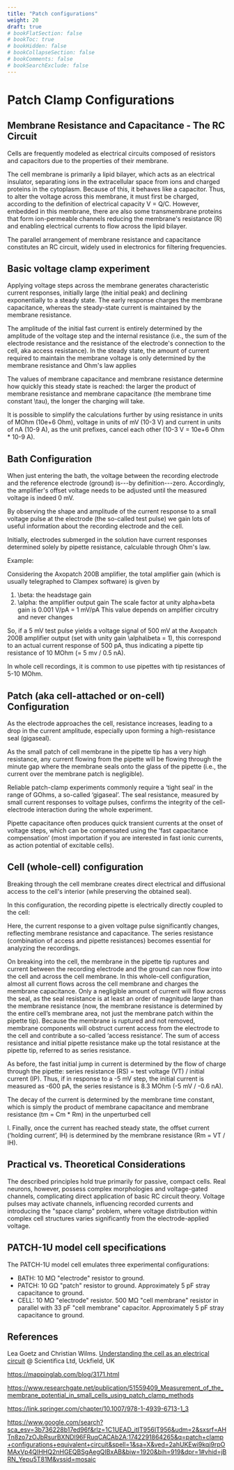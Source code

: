 ```yaml
---
title: "Patch configurations"
weight: 20
draft: true
# bookFlatSection: false
# bookToc: true
# bookHidden: false
# bookCollapseSection: false
# bookComments: false
# bookSearchExclude: false
---
```


# Patch Clamp Configurations

## Membrane Resistance and Capacitance - The RC Circuit
Cells are frequently modeled as electrical circuits composed of resistors and capacitors due to the properties of their membrane.

The cell membrane is primarily a lipid bilayer, which acts as an electrical insulator, separating ions in the extracellular space from ions and charged proteins in the cytoplasm.
Because of this, it behaves like a capacitor.
Thus, to alter the voltage across this membrane, it must first be charged, according to the definition of electrical capacity V = Q/C.
However, embedded in this membrane, there are also some transmembrane proteins that form ion-permeable channels reducing the membrane's resistance (R) and enabling electrical currents to flow across the lipid bilayer.

The parallel arrangement of membrane resistance and capacitance constitutes an RC circuit, widely used in electronics for filtering frequencies.


## Basic voltage clamp experiment

Applying voltage steps across the membrane generates characteristic current responses, initially large (the initial peak) and declining exponentially to a steady state. The early response charges the membrane capacitance, whereas the steady-state current is maintained by the membrane resistance.

The amplitude of the initial fast current is entirely determined by the amplitude of the voltage step and the internal resistance (i.e., the sum of the electrode resistance and the resistance of the electrode's connection to the cell, aka access resistance).
In the steady state, the amount of current required to maintain the membrane voltage is only determined by the membrane resistance and Ohm's law applies

The values of membrane capacitance and membrane resistance determine how quickly this steady state is reached: the larger the product of membrane resistance and membrane capacitance (the membrane time constant \tau), the longer the charging will take.

It is possible to simplify the calculations further by using resistance in units of MOhm (10e+6 Ohm), voltage in units of mV (10-3 V) and current in units of nA (10-9 A), as the unit prefixes, cancel each other (10-3 V = 10e+6 Ohm * 10-9 A).




## Bath Configuration

When just entering the bath, the voltage between the recording electrode and the reference electrode (ground) is---by definition---zero. Accordingly, the amplifier's offset voltage needs to be adjusted until the measured voltage is indeed 0 mV.

By observing the shape and amplitude of the current response to a small voltage pulse at the electrode (the so-called test pulse) we gain lots of useful information about the recording electrode and the cell.

Initially, electrodes submerged in the solution have current responses determined solely by pipette resistance, calculable through Ohm's law.




Example:

Considering the Axopatch 200B amplifier, the total amplifier gain (which is usually telegraphed to Clampex software) is given by
1. \beta: the  headstage gain
1. \alpha: the amplifier output gain
The scale factor at unity alpha×beta gain is 0.001 V/pA = 1 mV/pA
This value depends on amplifier circuitry and never changes

So, if a 5 mV test pulse yields a voltage signal of 500 mV at the Axopatch 200B amplifier output (set with unity gain \alpha\beta = 1), this correspond to an actual current response of 500 pA, thus indicating a pipette tip resistance of 10 MOhm (= 5 mv / 0.5 nA).

In whole cell recordings, it is common to use pipettes with tip resistances of 5-10 MOhm.



## Patch (aka cell-attached or on-cell) Configuration

As the electrode approaches the cell, resistance increases, leading to a drop in the current amplitude, especially upon forming a high-resistance seal (gigaseal).


As the small patch of cell membrane in the pipette tip has a very high resistance, any current flowing from the pipette will be flowing through the minute gap where the membrane seals onto the glass of the pipette (i.e., the current over the membrane patch is negligible).

Reliable patch-clamp experiments commonly require a ‘tight seal’ in the range of GOhms, a so-called ‘gigaseal’. 
The seal resistance, measured by small current responses to voltage pulses, confirms the integrity of the cell-electrode interaction during the whole experiment.


Pipette capacitance often produces quick transient currents at the onset of voltage steps, which can be compensated using the ‘fast capacitance compensation’ (most importation if you are interested in fast ionic currents, as action potential of excitable cells).


## Cell (whole-cell) configuration

Breaking through the cell membrane creates direct electrical and diffusional access to the cell's interior (while preserving the obtained seal).

In this configuration, the recording pipette is electrically directly coupled to the cell:

Here, the current response to a given voltage pulse significantly changes, reflecting membrane resistance and capacitance. The series resistance (combination of access and pipette resistances) becomes essential for analyzing the recordings.


On breaking into the cell, the membrane in the pipette tip ruptures and current between the recording electrode and the ground can now flow into the cell and across the cell membrane. In this whole-cell configuration, almost all current flows across the cell membrane and charges the membrane capacitance. Only a negligible amount of current will flow across the seal, as the seal resistance is at least an order of magnitude larger than the membrane resistance (now, the membrane resistance is determined by the entire cell’s membrane area, not just the membrane patch within the pipette tip). Because the membrane is ruptured and not removed, membrane components will obstruct current access from the electrode to the cell and contribute a so-called ‘access resistance’. The sum of access resistance and initial pipette resistance make up the total resistance at the pipette tip, referred to as series resistance.



 As before, the fast initial jump in current is determined by the flow of charge through the pipette: series resistance (RS) = test voltage (VT) / initial current (IP).
 Thus, if in response to a -5 mV step, the initial current is measured as -600 pA, the series resistance is 8.3 MOhm (-5 mV / -0.6 nA).

The decay of the current is determined by the membrane time constant, which is simply the product of membrane capacitance and membrane resistance (tm = Cm * Rm) in the unperturbed cell

l. Finally, once the current has reached steady state, the offset current (‘holding current’, IH) is determined by the membrane resistance (Rm = VT / IH). 


## Practical vs. Theoretical Considerations

The described principles hold true primarily for passive, compact cells. Real neurons, however, possess complex morphologies and voltage-gated channels, complicating direct application of basic RC circuit theory. Voltage pulses may activate channels, influencing recorded currents and introducing the "space clamp" problem, where voltage distribution within complex cell structures varies significantly from the electrode-applied voltage.


## PATCH-1U model cell specifications

The PATCH-1U model cell emulates three experimental configurations:
- BATH: 10 MΩ "electrode" resistor to ground.
- PATCH: 10 GΩ "patch" resistor to ground.
Approximately 5 pF stray capacitance to ground.
- CELL: 10 MΩ "electrode" resistor.
500 MΩ "cell membrane" resistor in parallel with 33 pF "cell membrane" capacitor.
Approximately 5 pF stray capacitance to ground.



## References


Lea Goetz and Christian Wilms. [Understanding the cell as an electrical circuit](https://www.scientifica.uk.com/learning-zone/understanding-the-cell-as-an-electrical-circuit) @ Scientifica Ltd, Uckfield, UK

https://mappinglab.com/blog/3171.html

https://www.researchgate.net/publication/51559409_Measurement_of_the_membrane_potential_in_small_cells_using_patch_clamp_methods

https://link.springer.com/chapter/10.1007/978-1-4939-6713-1_3

https://www.google.com/search?sca_esv=3b736228b17ed96f&rlz=1C1UEAD_itIT956IT956&udm=2&sxsrf=AHTn8zo7zOJbRsurBXNDl96FRuqCACAb2A:1742291864265&q=patch+clamp+configurations+equivalent+circuit&spell=1&sa=X&ved=2ahUKEwi9kqj9rpOMAxVp4QIHHQ2nHGEQBSgAegQIBxAB&biw=1920&bih=919&dpr=1#vhid=jBRN_Yepu5T81M&vssid=mosaic
